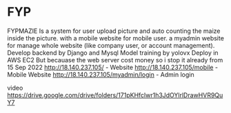 # FYP
FYPMAZIE
Is a system for user upload picture and auto counting the maize inside the picture.
with a mobile website for mobile user.
a myadmin website for manage whole website (like company user, or account management).
Develop backend by Django and Mysql 
Model training by yolovx 
Deploy in AWS EC2   But becauase the web server cost money so i stop it already from 15 Sep 2022
http://18.140.237.105/ - Website
http://18.140.237.105/mobile - Mobile Website
http://18.140.237.105/myadmin/login - Admin login

video
https://drive.google.com/drive/folders/171pKHfclwr1h3JdOYlrlDrawHVR9QuY7
